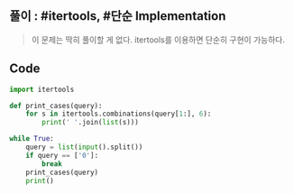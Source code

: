 ## 풀이 : #itertools, #단순 Implementation
> 이 문제는 딱히 풀이할 게 없다. itertools를 이용하면 단순히 구현이 가능하다.

## Code
```py
import itertools

def print_cases(query):
    for s in itertools.combinations(query[1:], 6):
        print(' '.join(list(s)))

while True:
    query = list(input().split())
    if query == ['0']:
        break
    print_cases(query)
    print()

```
